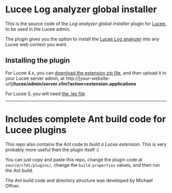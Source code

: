 # Lucee Log analyzer global installer

This is the source code of the _Log analyzer global installer_ plugin for [Lucee](http://www.lucee.org/),
to be used in the Lucee admin.

The plugin gives you the option to install the [Lucee Log analyzer](https://github.com/paulklinkenberg/lucee-loganalyzer) into any Lucee web context you want.

## Installing the plugin

For Lucee 4.x, you can [download the extension zip file](../blob/master/dist/classic/extension.zip),
and then upload it in your Lucee server admin, at http://[your-website-url]__/lucee/admin/server.cfm?action=extension.applications__

For Lucee 5, you will need [the .lex file](../blob/master/dist/modern/extension-loganalyzerinstaller-2.2.0.2.lex)
  

------------------------------------------------------------

# Includes complete Ant build code for Lucee plugins

This repo also contains the Ant code to _build a Lucee extension_. 
This is very probably more useful then the plugin itself :)

You can just copy and paste this repo,
change the plugin code at `source/cfml/plugins/`,
change the `build.properties` values,
and then run the Ant build.

The Ant build code and directory structure was developed by Michael Offner.
